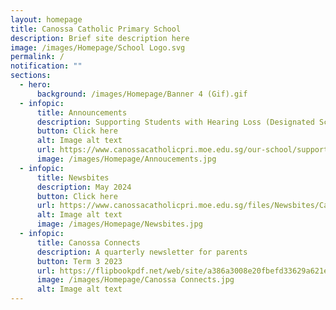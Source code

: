 ```yaml
---
layout: homepage
title: Canossa Catholic Primary School
description: Brief site description here
image: /images/Homepage/School Logo.svg
permalink: /
notification: ""
sections:
  - hero:
      background: /images/Homepage/Banner 4 (Gif).gif
  - infopic:
      title: Announcements
      description: Supporting Students with Hearing Loss (Designated School 2025)
      button: Click here
      alt: Image alt text
      url: https://www.canossacatholicpri.moe.edu.sg/our-school/supporting-students-with-hearing-loss/
      image: /images/Homepage/Annoucements.jpg
  - infopic:
      title: Newsbites
      description: May 2024
      button: Click here
      url: https://www.canossacatholicpri.moe.edu.sg/files/Newsbites/Canossa_Newsbites_May_2024.pdf
      alt: Image alt text
      image: /images/Homepage/Newsbites.jpg
  - infopic:
      title: Canossa Connects
      description: A quarterly newsletter for parents
      button: Term 3 2023
      url: https://flipbookpdf.net/web/site/a386a3008e20fbefd33629a621eed5cfc1e7e80f202310.pdf.html
      image: /images/Homepage/Canossa Connects.jpg
      alt: Image alt text
---
```


